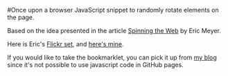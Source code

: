 #Once upon a browser
JavaScript snippet to randomly rotate elements on the page.

Based on the idea presented in the article [Spinning the Web](http://meyerweb.com/eric/thoughts/2011/06/03/spinning-the-web/) by Eric Meyer.

Here is Eric's [Flickr set](http://www.flickr.com/photos/meyerweb/sets/72157626750845115/with/5793617592/), and [here's mine](http://www.flickr.com/photos/bojanbjelic/sets/72157630173696042/).

If you would like to take the bookmarklet, you can pick it up from [my blog](http://www.bjelic.net/2012/06/25/coding/once-upon-a-browser/) since it's not possible to use javascript code in GitHub pages.
